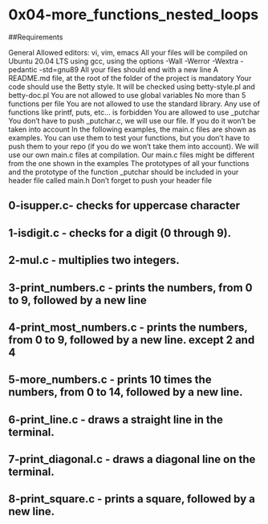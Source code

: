 # 0x04-more_functions_nested_loops

##Requirements

General
Allowed editors: vi, vim, emacs
All your files will be compiled on Ubuntu 20.04 LTS using gcc, using the options -Wall -Werror -Wextra -pedantic -std=gnu89
 All your files should end with a new line
A README.md file, at the root of the folder of the project is mandatory
Your code should use the Betty style. It will be checked using betty-style.pl and betty-doc.pl
You are not allowed to use global variables
No more than 5 functions per file
You are not allowed to use the standard library. Any use of functions like printf, puts, etc… is forbidden
You are allowed to use _putchar
You don’t have to push _putchar.c, we will use our file. If you do it won’t be taken into account
In the following examples, the main.c files are shown as examples. You can use them to test your functions, but you don’t have to push them to your repo (if you do we won’t take them into account). We will use our own main.c files at compilation. Our main.c files might be different from the one shown in the examples
The prototypes of all your functions and the prototype of the function _putchar should be included in your header file called main.h
Don’t forget to push your header file

## 0-isupper.c- checks for uppercase character
## 1-isdigit.c -  checks for a digit (0 through 9).
## 2-mul.c - multiplies two integers.
## 3-print_numbers.c - prints the numbers, from 0 to 9, followed by a new line
## 4-print_most_numbers.c - prints the numbers, from 0 to 9, followed by a new line. except 2 and 4
## 5-more_numbers.c - prints 10 times the numbers, from 0 to 14, followed by a new line.
## 6-print_line.c - draws a straight line in the terminal.
## 7-print_diagonal.c - draws a diagonal line on the terminal.
## 8-print_square.c - prints a square, followed by a new line.
